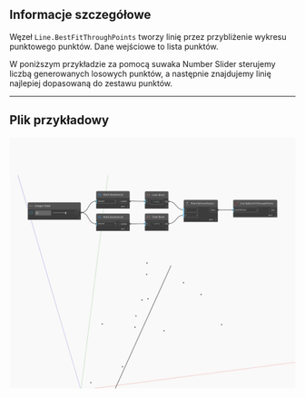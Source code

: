 ## Informacje szczegółowe
Węzeł `Line.BestFitThroughPoints` tworzy linię przez przybliżenie wykresu punktowego punktów. Dane wejściowe to lista punktów.

W poniższym przykładzie za pomocą suwaka Number Slider sterujemy liczbą generowanych losowych punktów, a następnie znajdujemy linię najlepiej dopasowaną do zestawu punktów.

___
## Plik przykładowy

![ByBestFitThroughPoints](./Autodesk.DesignScript.Geometry.Line.ByBestFitThroughPoints_img.jpg)

